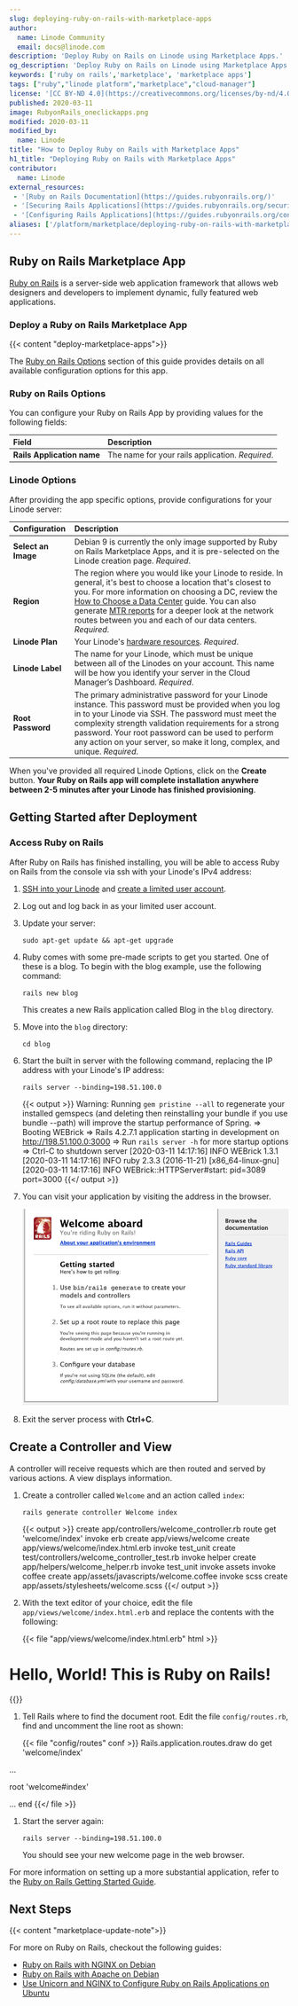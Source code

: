 ```yaml
---
slug: deploying-ruby-on-rails-with-marketplace-apps
author:
  name: Linode Community
  email: docs@linode.com
description: 'Deploy Ruby on Rails on Linode using Marketplace Apps.'
og_description: 'Deploy Ruby on Rails on Linode using Marketplace Apps.'
keywords: ['ruby on rails','marketplace', 'marketplace apps']
tags: ["ruby","linode platform","marketplace","cloud-manager"]
license: '[CC BY-ND 4.0](https://creativecommons.org/licenses/by-nd/4.0)'
published: 2020-03-11
image: RubyonRails_oneclickapps.png
modified: 2020-03-11
modified_by:
  name: Linode
title: "How to Deploy Ruby on Rails with Marketplace Apps"
h1_title: "Deploying Ruby on Rails with Marketplace Apps"
contributor:
  name: Linode
external_resources:
 - '[Ruby on Rails Documentation](https://guides.rubyonrails.org/)'
 - '[Securing Rails Applications](https://guides.rubyonrails.org/security.html)'
 - '[Configuring Rails Applications](https://guides.rubyonrails.org/configuring.html)'
aliases: ['/platform/marketplace/deploying-ruby-on-rails-with-marketplace-apps/', '/platform/one-click/deploying-ruby-on-rails-with-one-click-apps/' ]
---
```


## Ruby on Rails Marketplace App

[Ruby on Rails](http://rubyonrails.org/) is a server-side web application framework that allows web designers and developers to implement dynamic, fully featured web applications.

### Deploy a Ruby on Rails Marketplace App

{{< content "deploy-marketplace-apps">}}

The [Ruby on Rails Options](#ruby-on-rails-options) section of this guide provides details on all available configuration options for this app.

### Ruby on Rails Options

You can configure your Ruby on Rails App by providing values for the following fields:

| **Field** | **Description** |
|:--------------|:------------|
| **Rails Application name** | The name for your rails application. *Required*. |

### Linode Options

After providing the app specific options, provide configurations for your Linode server:

| **Configuration** | **Description** |
|:--------------|:------------|
| **Select an Image** | Debian 9 is currently the only image supported by Ruby on Rails Marketplace Apps, and it is pre-selected on the Linode creation page. *Required*. |
| **Region** | The region where you would like your Linode to reside. In general, it's best to choose a location that's closest to you. For more information on choosing a DC, review the [How to Choose a Data Center](/docs/platform/how-to-choose-a-data-center) guide. You can also generate [MTR reports](/docs/networking/diagnostics/diagnosing-network-issues-with-mtr/) for a deeper look at the network routes between you and each of our data centers. *Required*. |
| **Linode Plan** | Your Linode's [hardware resources](/docs/platform/how-to-choose-a-linode-plan/#hardware-resource-definitions).  *Required*. |
| **Linode Label** | The name for your Linode, which must be unique between all of the Linodes on your account. This name will be how you identify your server in the Cloud Manager’s Dashboard. *Required*. |
| **Root Password** | The primary administrative password for your Linode instance. This password must be provided when you log in to your Linode via SSH. The password must meet the complexity strength validation requirements for a strong password. Your root password can be used to perform any action on your server, so make it long, complex, and unique. *Required*. |

When you've provided all required Linode Options, click on the **Create** button. **Your Ruby on Rails app will complete installation anywhere between 2-5 minutes after your Linode has finished provisioning**.

## Getting Started after Deployment

### Access Ruby on Rails

After Ruby on Rails has finished installing, you will be able to access Ruby on Rails from the console via ssh with your Linode's IPv4 address:

1.  [SSH into your Linode](/docs/getting-started/#connect-to-your-linode-via-ssh) and [create a limited user account](/docs/security/securing-your-server/#add-a-limited-user-account).

1.  Log out and log back in as your limited user account.

1.  Update your server:

        sudo apt-get update && apt-get upgrade

1.  Ruby comes with some pre-made scripts to get you started. One of these is a blog. To begin with the blog example, use the following command:

        rails new blog

    This creates a new Rails application called Blog in the `blog` directory.

1.  Move into the `blog` directory:

        cd blog

1.  Start the built in server with the following command, replacing the IP address with your Linode's IP address:

        rails server --binding=198.51.100.0

    {{< output >}}
Warning: Running `gem pristine --all` to regenerate your installed gemspecs (and deleting then reinstalling your bundle if you use bundle --path) will improve the startup performance of Spring.
=> Booting WEBrick
=> Rails 4.2.7.1 application starting in development on http://198.51.100.0:3000
=> Run `rails server -h` for more startup options
=> Ctrl-C to shutdown server
[2020-03-11 14:17:16] INFO  WEBrick 1.3.1
[2020-03-11 14:17:16] INFO  ruby 2.3.3 (2016-11-21) [x86_64-linux-gnu]
[2020-03-11 14:17:16] INFO  WEBrick::HTTPServer#start: pid=3089 port=3000
{{</ output >}}

1.  You can visit your application by visiting the address in the browser.

    ![Rails Welcome Page](rails-welcome-page.png "Rails Welcome Page")

1.  Exit the server process with **Ctrl+C**.

## Create a Controller and View

A controller will receive requests which are then routed and served by various actions. A view displays information.

1.  Create a controller called `Welcome` and an action called `index`:

        rails generate controller Welcome index

    {{< output >}}
create  app/controllers/welcome_controller.rb
route   get 'welcome/index'
invoke  erb
create    app/views/welcome
create    app/views/welcome/index.html.erb
invoke  test_unit
create    test/controllers/welcome_controller_test.rb
invoke  helper
create    app/helpers/welcome_helper.rb
invoke    test_unit
invoke  assets
invoke    coffee
create      app/assets/javascripts/welcome.coffee
invoke    scss
create      app/assets/stylesheets/welcome.scss
{{</ output >}}

1.  With the text editor of your choice, edit the file `app/views/welcome/index.html.erb` and replace the contents with the following:

    {{< file "app/views/welcome/index.html.erb" html >}}
<h1>Hello, World! This is Ruby on Rails!</h1>
{{</ file >}}

1.  Tell Rails where to find the document root. Edit the file `config/routes.rb`, find and uncomment the line root as shown:

    {{< file "config/routes" conf >}}
Rails.application.routes.draw do
  get 'welcome/index'

...

  root 'welcome#index'

...
end
{{</ file >}}

1.  Start the server again:

        rails server --binding=198.51.100.0

    You should see your new welcome page in the web browser.

For more information on setting up a more substantial application, refer to the [Ruby on Rails Getting Started Guide](https://guides.rubyonrails.org/getting_started.html).

## Next Steps

{{< content "marketplace-update-note">}}

For more on Ruby on Rails, checkout the following guides:

- [Ruby on Rails with NGINX on Debian](/docs/development/ror/ruby-on-rails-nginx-debian/)
- [Ruby on Rails with Apache on Debian](/docs/development/ror/ruby-on-rails-apache-debian/)
- [Use Unicorn and NGINX to Configure Ruby on Rails Applications on Ubuntu](/docs/development/ror/use-unicorn-and-nginx-on-ubuntu-18-04/)
